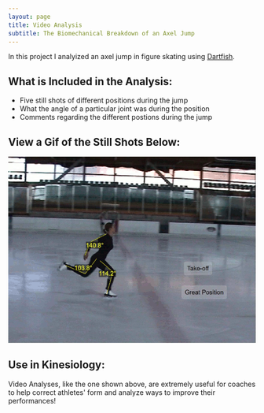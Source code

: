 ```yaml
---
layout: page
title: Video Analysis 
subtitle: The Biomechanical Breakdown of an Axel Jump
---
```


In this project I analyized an axel jump in figure skating using [Dartfish](https://www.dartfish.com/).

## What is Included in the Analysis: 
- Five still shots of different positions during the jump
- What the angle of a particular joint was during the position
- Comments regarding the different postions during the jump

## View a Gif of the Still Shots Below:
<img src="/assets/img/FigureSkating_Montage.gif" alt="Axel Jump"/> 

## Use in Kinesiology:
Video Analyses, like the one shown above, are extremely useful for coaches to help correct athletes' form and analyze ways to improve their performances!
